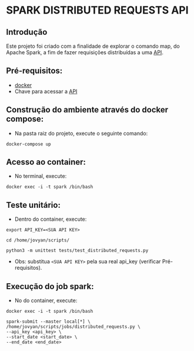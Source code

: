 # SPARK DISTRIBUTED REQUESTS API

## Introdução
Este projeto foi criado com a finalidade de explorar o comando map, do Apache Spark, a fim de fazer requisições distribuídas a uma [API](https://api.nasa.gov/).

## Pré-requisitos:
* [docker](https://www.docker.com/products/docker-desktop)
* Chave para acessar a [API](https://api.nasa.gov/)

## Construção do ambiente através do docker compose:
   - Na pasta raiz do projeto, execute o seguinte comando:
```
docker-compose up
```   

## Acesso ao container:
   - No terminal, execute:
```
docker exec -i -t spark /bin/bash
```   

## Teste unitário:
   - Dentro do container, execute:
```
export API_KEY=<SUA API KEY>

cd /home/jovyan/scripts/

python3 -m unittest tests/test_distributed_requests.py

```
   - Obs: substitua `<SUA API KEY>` pela sua real api_key (verificar Pré-requisitos).

## Execução do job spark:
   - No do container, execute:
```
docker exec -i -t spark /bin/bash

spark-submit --master local[*] \
/home/jovyan/scripts/jobs/distributed_requests.py \
--api_key <api_key> \
--start_date <start_date> \
--end_date <end_date>

```